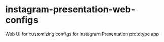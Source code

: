 # instagram-presentation-web-configs
Web UI for customizing configs for Instagram Presentation prototype app
